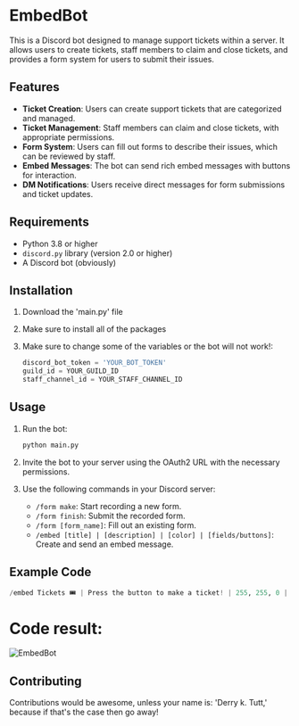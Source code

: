 # EmbedBot

This is a Discord bot designed to manage support tickets within a server. It allows users to create tickets, staff members to claim and close tickets, and provides a form system for users to submit their issues.

## Features

- **Ticket Creation**: Users can create support tickets that are categorized and managed.
- **Ticket Management**: Staff members can claim and close tickets, with appropriate permissions.
- **Form System**: Users can fill out forms to describe their issues, which can be reviewed by staff.
- **Embed Messages**: The bot can send rich embed messages with buttons for interaction.
- **DM Notifications**: Users receive direct messages for form submissions and ticket updates.

## Requirements

- Python 3.8 or higher
- `discord.py` library (version 2.0 or higher)
- A Discord bot (obviously)

## Installation

1. Download the 'main.py' file

2. Make sure to install all of the packages

3. Make sure to change some of the variables or the bot will not work!:
   ```python
   discord_bot_token = 'YOUR_BOT_TOKEN'
   guild_id = YOUR_GUILD_ID
   staff_channel_id = YOUR_STAFF_CHANNEL_ID
   ```

## Usage

1. Run the bot:
   ```bash
   python main.py
   ```

2. Invite the bot to your server using the OAuth2 URL with the necessary permissions.

3. Use the following commands in your Discord server:
   - `/form make`: Start recording a new form.
   - `/form finish`: Submit the recorded form.
   - `/form [form_name]`: Fill out an existing form.
   - `/embed [title] | [description] | [color] | [fields/buttons]`: Create and send an embed message.

## Example Code
```python
/embed Tickets 🎟️ | Press the button to make a ticket! | 255, 255, 0 | field=Ban Appeal, We rarely unban people so don't expect anything! | button=Ban Appeal/Staff Application, red, intention=form | button=Make A Ticket, blue, intention=make_priv_channel
```
# Code result:
![EmbedBot](https://github.com/user-attachments/assets/6829a01c-4dcb-442b-854f-7d4e4c7c6bf4)


## Contributing

Contributions would be awesome, unless your name is: 'Derry k. Tutt,' because if that's the case then go away!
